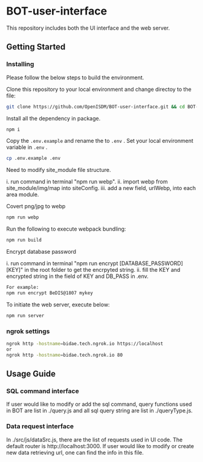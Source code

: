 # BOT-user-interface

This repository includes both the UI interface and the web server.

## Getting Started

### Installing

Please follow the below steps to build the environment.

Clone this repository to your local environment and change directoy to the file:

``` bash
git clone https://github.com/OpenISDM/BOT-user-interface.git && cd BOT-user-interface
```

Install all the dependency in package.

``` bash
npm i
```

Copy the `.env.example` and rename the to `.env` . Set your local environment variable in `.env` .

``` bash
cp .env.example .env
```

Need to modify site_module file structure.

i. run command in terminal "npm run webp".
ii. import webp from site_module/img/map into siteConfig.
iii. add a new field, urlWebp, into each area module.

Covert png/jpg to webp

``` bash
npm run webp
```

Run the following to execute webpack bundling:

``` bash
npm run build
```

Encrypt database password

i. run command in terminal "npm run encrypt [DATABASE_PASSWORD] [KEY]" in the root folder to get the encrpyted string.
ii. fill the KEY and encrypted string in the field of KEY and DB_PASS in .env.

``` bash
For example:
npm run encrypt BeDIS@1807 mykey
```

To initiate the web server, execute below:

``` bash
npm run server
```

### ngrok settings
```bash
ngrok http -hostname=bidae.tech.ngrok.io https://localhost
or
ngrok http -hostname=bidae.tech.ngrok.io 80
``` 

## Usage Guide

### SQL command interface

If user would like to modify or add the sql command, query functions used in BOT are list in ./query.js and all sql query string are list in ./queryType.js.

### Data request interface

In ./src/js/dataSrc.js, there are the list of requests used in UI code. The default router is http://localhost:3000. If user would like to modify or create new data retrieving url, one can find the info in this file.
